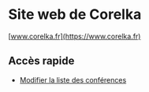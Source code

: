 # Site web de Corelka 

[www.corelka.fr](https://www.corelka.fr)

## Accès rapide

- [Modifier la liste des conférences](https://github.com/Corelka/website/edit/master/conferences.md)
